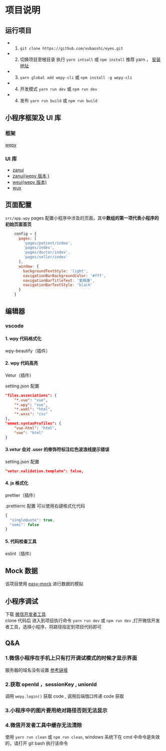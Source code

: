 # 项目说明

## 运行项目

- 1. `git clone https://github.com/xubaoshi/eyes.git`
- 2. 切换项目至根目录 执行 `yarn intsall` 或 `npm install` 推荐 yarn ， [安装地址](https://yarnpkg.com/zh-Hans/) 
- 3. `yarn global add wepy-cli` 或 `npm install -g wepy-cli`
- 4. 开发模式 `yarn run dev` 或 `npm run dev`
- 4. 发布 `yarn run build` 或 `npm run build`

## 小程序框架及 UI 库

### 框架

[wepy](https://tencent.github.io/wepy/document.html#/?id=%E5%BF%AB%E9%80%9F%E5%85%A5%E9%97%A8%E6%8C%87%E5%8D%97)

### UI 库

- [zanui](https://youzan.github.io/vant-weapp)
- [zanui(wepy 版本 )](https://github.com/brucx/wepy-zanui-demo)
- [weui(wepy 版本)](https://github.com/wepyjs/wepy-weui-demo)
- [wux](https://github.com/wux-weapp/wux-weapp)

## 页面配置

`src/app.wpy` pages 配置小程序中涉及的页面，其中**数组的第一项代表小程序的初始页面首页**

``` javascript
    config = {
      pages: [
        'pages/patient/index',
        'pages/index',
        'pages/doctor/index',
        'pages/seller/index'
      ],
      window: {
        backgroundTextStyle: 'light',
        navigationBarBackgroundColor: '#fff',
        navigationBarTitleText: '爱眼康',
        navigationBarTextStyle: 'black'
      }
    }
```

## 编辑器

### vscode

#### 1. wpy 代码格式化

wpy-beautify（插件）

#### 2. wpy 代码高亮

Vetur（插件）

setting.json 配置

``` json
"files.associations": {
    "*.vue": "vue",
    "*.wpy": "vue",
    "*.wxml": "html",
    "*.wxss": "css"
},
"emmet.syntaxProfiles": {
    "vue-html": "html",
    "vue": "html"
}
```

#### 3.vetur 会对 .user 的修饰符标注红色波浪线提示错误

setting.json 配置

``` json
"vetur.validation.template": false,
```

#### 4. js 格式化

prettier（插件）  

.prettierrc 配置 可以使用右键格式化代码

``` javascript
{
  "singleQuote": true,
  "semi": false
}
```

#### 5. 代码检查工具

eslint（插件）  


## Mock 数据

该项目使用 [easy-mock](https://www.easy-mock.com/project/5b719f05ebd4a208cce29bb8) 进行数据的模拟

## 小程序调试

下载 [微信开发者工具](https://developers.weixin.qq.com/miniprogram/dev/devtools/download.html)  
clone 代码后 进入到项目执行命令 `yarn run dev` 或 `npm run dev` ,打开微信开发者工具，选择小程序，将路径指定到项目代码即可

## Q&A

### 1.微信小程序在手机上只有打开调试模式的时候才显示界面

服务器的域名没有设置   [参考链接](https://blog.csdn.net/wzlhlhhh/article/details/80512100)

### 2.获取 openId ，sessionKey , unionId

调用 `wepy.login()` 获取 code , 调用后端借口传递 code 获取

### 3.小程序中的图片要用绝对路径否则无法显示

### 4.微信开发者工具中缓存无法清除

使用 `yarn run clean` 或 `npm run clean`, windows 系统下在 cmd 中命令是失效的，请打开 git bash 执行该命令